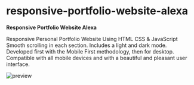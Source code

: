 # responsive-portfolio-website-alexa

**Responsive Portfolio Website Alexa**

Responsive Personal Portfolio Website Using HTML CSS & JavaScript
Smooth scrolling in each section.
Includes a light and dark mode.
Developed first with the Mobile First methodology, then for desktop.
Compatible with all mobile devices and with a beautiful and pleasant user interface.

![preview](https://github.com/Rangavikas/responsive-portfolio-website-alexa/assets/110588073/ccc7cb07-7857-4d44-a1da-a3b61ac98037)

